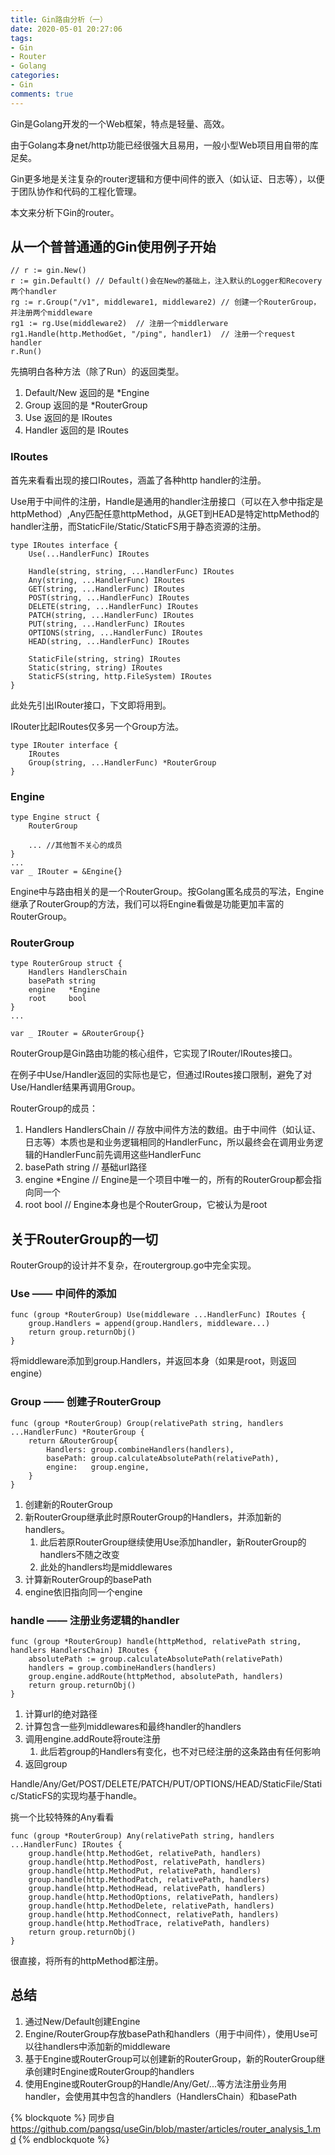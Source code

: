 ```yaml
---
title: Gin路由分析（一）
date: 2020-05-01 20:27:06
tags: 
- Gin
- Router
- Golang
categories: 
- Gin
comments: true
---
```


Gin是Golang开发的一个Web框架，特点是轻量、高效。

由于Golang本身net/http功能已经很强大且易用，一般小型Web项目用自带的库足矣。

Gin更多地是关注复杂的router逻辑和方便中间件的嵌入（如认证、日志等），以便于团队协作和代码的工程化管理。

本文来分析下Gin的router。

## 从一个普普通通的Gin使用例子开始

```
// r := gin.New()
r := gin.Default() // Default()会在New的基础上，注入默认的Logger和Recovery两个handler
rg := r.Group("/v1", middleware1, middleware2) // 创建一个RouterGroup，并注册两个middleware
rg1 := rg.Use(middleware2)  // 注册一个middlerware
rg1.Handle(http.MethodGet, "/ping", handler1)  // 注册一个request handler
r.Run()
```

先搞明白各种方法（除了Run）的返回类型。

1. Default/New 返回的是 *Engine
2. Group 返回的是 *RouterGroup
3. Use 返回的是 IRoutes
4. Handler 返回的是 IRoutes

### IRoutes

首先来看看出现的接口IRoutes，涵盖了各种http handler的注册。

Use用于中间件的注册，Handle是通用的handler注册接口（可以在入参中指定是httpMethod）,Any匹配任意httpMethod，从GET到HEAD是特定httpMethod的handler注册，而StaticFile/Static/StaticFS用于静态资源的注册。

```golang
type IRoutes interface {
	Use(...HandlerFunc) IRoutes

	Handle(string, string, ...HandlerFunc) IRoutes
	Any(string, ...HandlerFunc) IRoutes
	GET(string, ...HandlerFunc) IRoutes
	POST(string, ...HandlerFunc) IRoutes
	DELETE(string, ...HandlerFunc) IRoutes
	PATCH(string, ...HandlerFunc) IRoutes
	PUT(string, ...HandlerFunc) IRoutes
	OPTIONS(string, ...HandlerFunc) IRoutes
	HEAD(string, ...HandlerFunc) IRoutes

	StaticFile(string, string) IRoutes
	Static(string, string) IRoutes
	StaticFS(string, http.FileSystem) IRoutes
}
```

此处先引出IRouter接口，下文即将用到。

IRouter比起IRoutes仅多另一个Group方法。

```golang
type IRouter interface {
	IRoutes
	Group(string, ...HandlerFunc) *RouterGroup
}
```

### Engine

```golang
type Engine struct {
	RouterGroup

	... //其他暂不关心的成员
}
...
var _ IRouter = &Engine{}
```

Engine中与路由相关的是一个RouterGroup。按Golang匿名成员的写法，Engine继承了RouterGroup的方法，我们可以将Engine看做是功能更加丰富的RouterGroup。

### RouterGroup

```golang
type RouterGroup struct {
	Handlers HandlersChain
	basePath string
	engine   *Engine
	root     bool
}
...

var _ IRouter = &RouterGroup{}
```

RouterGroup是Gin路由功能的核心组件，它实现了IRouter/IRoutes接口。

在例子中Use/Handler返回的实际也是它，但通过IRoutes接口限制，避免了对Use/Handler结果再调用Group。

RouterGroup的成员：
1. Handlers HandlersChain  // 存放中间件方法的数组。由于中间件（如认证、日志等）本质也是和业务逻辑相同的HandlerFunc，所以最终会在调用业务逻辑的HandlerFunc前先调用这些HandlerFunc
2. basePath string         // 基础url路径
3. engine *Engine          // Engine是一个项目中唯一的，所有的RouterGroup都会指向同一个
4. root bool               // Engine本身也是个RouterGroup，它被认为是root

## 关于RouterGroup的一切

RouterGroup的设计并不复杂，在routergroup.go中完全实现。

### Use —— 中间件的添加

```golang
func (group *RouterGroup) Use(middleware ...HandlerFunc) IRoutes {
	group.Handlers = append(group.Handlers, middleware...)
	return group.returnObj()
}
```

将middleware添加到group.Handlers，并返回本身（如果是root，则返回engine）

### Group —— 创建子RouterGroup

```golang
func (group *RouterGroup) Group(relativePath string, handlers ...HandlerFunc) *RouterGroup {
	return &RouterGroup{
		Handlers: group.combineHandlers(handlers),
		basePath: group.calculateAbsolutePath(relativePath),
		engine:   group.engine,
	}
}
```

1. 创建新的RouterGroup
2. 新RouterGroup继承此时原RouterGroup的Handlers，并添加新的handlers。
    1. 此后若原RouterGroup继续使用Use添加handler，新RouterGroup的handlers不随之改变
    2. 此处的handlers均是middlewares
3. 计算新RouterGroup的basePath
4. engine依旧指向同一个engine

### handle —— 注册业务逻辑的handler

```golang
func (group *RouterGroup) handle(httpMethod, relativePath string, handlers HandlersChain) IRoutes {
	absolutePath := group.calculateAbsolutePath(relativePath)
	handlers = group.combineHandlers(handlers)
	group.engine.addRoute(httpMethod, absolutePath, handlers)
	return group.returnObj()
}
```

1. 计算url的绝对路径
2. 计算包含一些列middlewares和最终handler的handlers
3. 调用engine.addRoute将route注册
    1. 此后若group的Handlers有变化，也不对已经注册的这条路由有任何影响
4. 返回group

Handle/Any/Get/POST/DELETE/PATCH/PUT/OPTIONS/HEAD/StaticFile/Static/StaticFS的实现均基于handle。

挑一个比较特殊的Any看看

```golang
func (group *RouterGroup) Any(relativePath string, handlers ...HandlerFunc) IRoutes {
	group.handle(http.MethodGet, relativePath, handlers)
	group.handle(http.MethodPost, relativePath, handlers)
	group.handle(http.MethodPut, relativePath, handlers)
	group.handle(http.MethodPatch, relativePath, handlers)
	group.handle(http.MethodHead, relativePath, handlers)
	group.handle(http.MethodOptions, relativePath, handlers)
	group.handle(http.MethodDelete, relativePath, handlers)
	group.handle(http.MethodConnect, relativePath, handlers)
	group.handle(http.MethodTrace, relativePath, handlers)
	return group.returnObj()
}
```

很直接，将所有的httpMethod都注册。

## 总结

1. 通过New/Default创建Engine
2. Engine/RouterGroup存放basePath和handlers（用于中间件），使用Use可以往handlers中添加新的middleware
3. 基于Engine或RouterGroup可以创建新的RouterGroup，新的RouterGroup继承创建时Engine或RouterGroup的handlers
4. 使用Engine或RouterGroup的Handle/Any/Get/...等方法注册业务用handler，会使用其中包含的handlers（HandlersChain）和basePath

{% blockquote %}
同步自 https://github.com/pangsq/useGin/blob/master/articles/router_analysis_1.md
{% endblockquote %}
